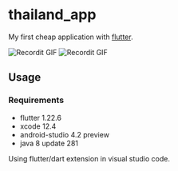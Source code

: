# thailand_app

My first cheap application with [flutter](https://flutter.dev/).

![Recordit GIF](https://raw.githubusercontent.com/trixky/thailand_app/master/demo/ios_screen.png)
![Recordit GIF](https://raw.githubusercontent.com/trixky/thailand_app/master/demo/android_screen.png)

## Usage

### Requirements

- flutter 1.22.6
- xcode 12.4
- android-studio 4.2 preview
- java 8 update 281

Using flutter/dart extension in visual studio code.